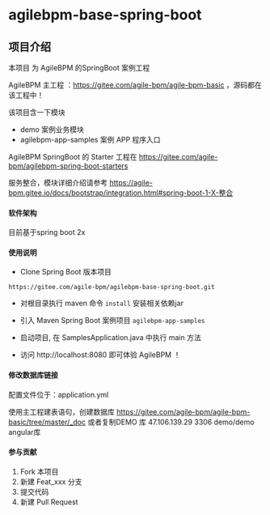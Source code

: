 # agilebpm-base-spring-boot

## 项目介绍

本项目 为  AgileBPM 的SpringBoot 案例工程

AgileBPM 主工程 ：https://gitee.com/agile-bpm/agile-bpm-basic     ，源码都在该工程中！

该项目含一下模块

-  demo 案例业务模块
-  agilebpm-app-samples 案例 APP 程序入口

AgileBPM SpringBoot 的 Starter 工程在 https://gitee.com/agile-bpm/agilebpm-spring-boot-starters
 
 
服务整合，模块详细介绍请参考 https://agile-bpm.gitee.io/docs/bootstrap/integration.html#spring-boot-1-X-整合


#### 软件架构

目前基于spring boot 2x


#### 使用说明
- Clone Spring Boot 版本项目
```
https://gitee.com/agile-bpm/agilebpm-base-spring-boot.git
```
- 对根目录执行 maven 命令 `install` 安装相关依赖jar

- 引入 Maven Spring Boot 案例项目  `agilebpm-app-samples`
 
- 启动项目, 在 SamplesApplication.java 中执行 main 方法

- 访问 http://localhost:8080 即可体验 AgileBPM ！


#### 修改数据库链接 
配置文件位于：application.yml

使用主工程建表语句，创建数据库  https://gitee.com/agile-bpm/agile-bpm-basic/tree/master/_doc
或者复制DEMO 库 47.106.139.29  3306 demo/demo   angular库


#### 参与贡献

1. Fork 本项目
2. 新建 Feat_xxx 分支
3. 提交代码
4. 新建 Pull Request
